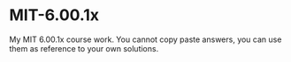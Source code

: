 # MIT-6.00.1x
My MIT 6.00.1x course work. You cannot copy paste answers, you can use them as reference to your own solutions. 
